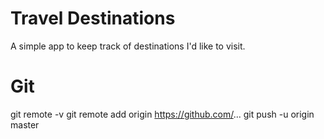 # Travel Destinations

A simple app to keep track of destinations I'd like to visit.

# Git 
git remote -v
git remote add origin https://github.com/...
git push -u origin master